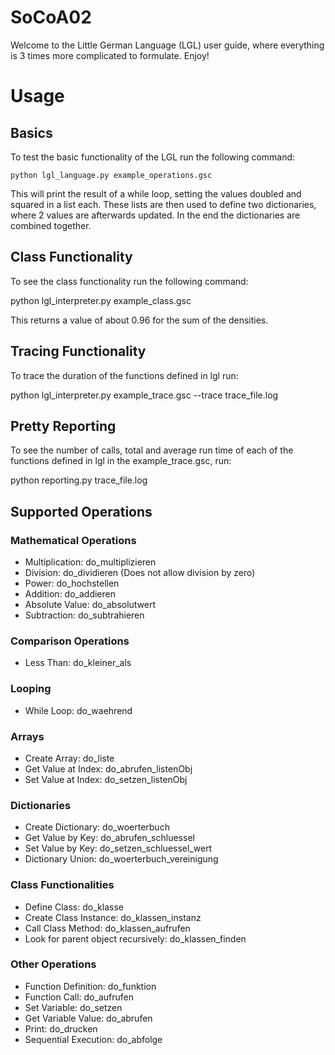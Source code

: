 # SoCoA02
Welcome to the Little German Language (LGL) user guide, where everything is 3 times more complicated to formulate. Enjoy!

# Usage
## Basics
To test the basic functionality of the LGL run the following command:
```console
python lgl_language.py example_operations.gsc
```
This will print the result of a while loop, setting the values doubled and squared in a list each. 
These lists are then used to define two dictionaries, where 2 values are afterwards updated. In the end the dictionaries are combined together.

## Class Functionality
To see the class functionality run the following command:

python lgl_interpreter.py example_class.gsc 

This returns a value of about 0.96 for the sum of the densities.

## Tracing Functionality
To trace the duration of the functions defined in lgl run:

python lgl_interpreter.py example_trace.gsc --trace trace_file.log


## Pretty Reporting
To see the number of calls, total and average run time of each of the functions defined in lgl in the example_trace.gsc, run:

python reporting.py trace_file.log

## Supported Operations 
### Mathematical Operations
- Multiplication: do_multiplizieren
- Division: do_dividieren (Does not allow division by zero)
- Power: do_hochstellen
- Addition: do_addieren
- Absolute Value: do_absolutwert
- Subtraction: do_subtrahieren

### Comparison Operations
- Less Than: do_kleiner_als

### Looping
- While Loop: do_waehrend

### Arrays
- Create Array: do_liste
- Get Value at Index: do_abrufen_listenObj
- Set Value at Index: do_setzen_listenObj

### Dictionaries
- Create Dictionary: do_woerterbuch
- Get Value by Key: do_abrufen_schluessel
- Set Value by Key: do_setzen_schluessel_wert
- Dictionary Union: do_woerterbuch_vereinigung

### Class Functionalities
- Define Class: do_klasse
- Create Class Instance: do_klassen_instanz
- Call Class Method: do_klassen_aufrufen
- Look for parent object recursively: do_klassen_finden

### Other Operations
- Function Definition: do_funktion
- Function Call: do_aufrufen
- Set Variable: do_setzen
- Get Variable Value: do_abrufen
- Print: do_drucken
- Sequential Execution: do_abfolge
